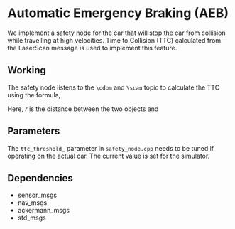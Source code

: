 # Automatic Emergency Braking (AEB)

We implement a safety node for the car that will stop the car from collision while travelling at high velocities. Time to Collision (TTC) calculated from the LaserScan message is used to implement this feature.

## Working
The safety node listens to the `\odom` and `\scan` topic to calculate the TTC using the formula,



Here, _r_ is the distance between the two objects and 

## Parameters
The `ttc_threshold_` parameter in `safety_node.cpp` needs to be tuned if operating on the actual car. The current value is set for the simulator.

## Dependencies
- sensor_msgs
- nav_msgs
- ackermann_msgs
- std_msgs
